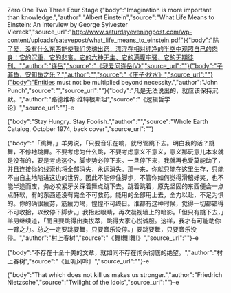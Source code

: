 Zero
One
Two
Three
Four Stage
{"body":"Imagination is more important than knowledge.","author":"Albert Einstein","source":"What Life Means to Einstein: An Interview by George Sylvester Viereck","source_url":"http://www.saturdayeveningpost.com/wp-content/uploads/satevepost/what_life_means_to_einstein.pdf"}{"body":"除了爱，没有什么东西能使我们灵魂出窍，漂浮在相对纯净的半空中观照自己的肉身：它的沉重，它的悲哀，它的六神无主、它的满腹牢骚、它的无期徒刑。","author":"连岳","source":"《我爱问连岳IV》","source_url":""}{"body":"子非鱼，安知鱼之乐？","author":"","source":"《庄子·秋水》","source_url":""}{"body":"Entities must not be multiplied beyond necessity.","author":"John Punch","source":"","source_url":""}{"body":"凡是无法说出的，就应该保持沉默。","author":"路德维希·维特根斯坦","source":"《逻辑哲学论》","source_url":""}-e 





{"body":"Stay Hungry. Stay Foolish.","author":"","source":"Whole Earth Catalog, October 1974, back cover","source_url":""}

{"body":"「跳舞，」羊男说，「只要音乐在响，就尽管跳下去。明白我的话？跳舞，不停地跳舞。不要考虑为什么跳，不要考虑意义不意义，意义那玩意儿本来就是没有的，要是考虑这个，脚步势必停下来。一旦停下来，我就再也爱莫能助了，并且连接你的线索也将全部消失，永远消失。那一来，你就只能在这里生存，只能不由自主地陷进这边的世界。因此不能停住脚步，不管你如何觉得滑稽好笑，也不能半途而废，务必咬紧牙关踩着舞点跳下去。跳着跳着，原先坚固的东西便会一点点酥软，有的东西还没有完全不可救药。能用的全部用上去，全力以赴，不足为惧的。你的确很疲劳，筋疲力竭，惶惶不可终日。谁都有这种时候，觉得一切都错得不可收拾，以致停下脚步。」我抬起眼睛，再次凝视墙上的暗影。「但只有跳下去，」羊男继续道，「而且要跳得出类拔萃，跳得大家心悦诚服。这样，我才有可能助你一臂之力。总之一定要跳要舞，只要音乐没停。」要跳要舞，只要音乐没停。","author":"村上春树","source":"《舞!舞!舞!》","source_url":""}-e 

{"body":"不存在十全十美的文章，就如同不存在彻头彻底的绝望。","author":"村上春树","source":"《且听风吟》","source_url":""}-e 

{"body":"That which does not kill us makes us stronger.","author":"Friedrich Nietzsche","source":"Twilight of the Idols","source_url":""}-e 

